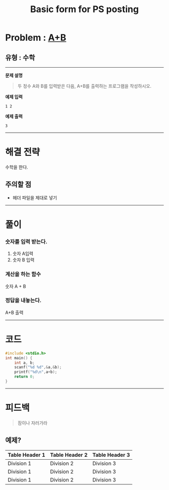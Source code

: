 ﻿---
title: Basic form for PS posting
categories:
- PS

tags:
- baekjoon
- PS
- Problem Solve
---

<!-- 문제 번호 -->

# Problem : [A+B](boj.kr/1000)
## 유형 : 수학

---


**문제 설명**

> 두 정수 A와 B를 입력받은 다음, A+B를 출력하는 프로그램을 작성하시오.


**예제 입력**

```
1 2
```

**예제 출력**

```
3
```

---


# 해결 전략

> 
수학을 한다.




## 주의할 점

* 헤더 파일을 제대로 넣기


---



# 풀이

### 숫자를 입력 받는다.
  1. 숫자 A입력
  2. 숫자 B 입력



### 계산을 하는 함수
숫자 A + B



### 정답을 내놓는다.
A+B 출력

---

# 코드

```c++
#include <stdio.h>
int main() {
	int a, b;
	scanf("%d %d",&a,&b);
	printf("%d\n",a+b);
	return 0;
}
```


---


# 피드백


> 잠이나 자러가라


## 예제?

| Table Header 1 | Table Header 2 | Table Header 3 |
| --- | --- | --- |
| Division 1 | Division 2 | Division 3 |
| Division 1 | Division 2 | Division 3 |
| Division 1 | Division 2 | Division 3 |

